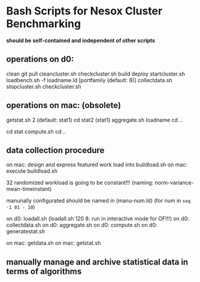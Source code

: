 Bash Scripts for Nesox Cluster Benchmarking
===========================================

**should be self-contained and independent of other scripts**

operations on d0:
-----------------
clean
git pull
cleancluster.sh
checkcluster.sh
build
deploy
startcluster.sh
loadbench.sh -f loadname.ld [portfamily (default: 8)]
collectdata.sh
stopcluster.sh
checkcluster.sh

operations on mac: (obsolete)
------------------
getstat.sh 2 (default: stat1)
cd stat2 (stat1)
aggregate.sh loadname
cd ..

cd stat
compute.sh
cd ..



data collection procedure
-------------------------

on mac: design and express featured work load into buildload.sh
on mac: execute buildload.sh

32 randomized workload is going to be constant!!! (naming: norm-variance-mean-timeinstant)

manunally configurated should be named in (manu-num.ld) (for num in `seq -1 01 - 10`)


on d0: loadall.sh (loadall.sh 120 8: run in interactive mode for OF!!!)
on d0: collectdata.sh
on d0: aggregate.sh
on d0: compute.sh
on d0: generatestat.sh

on mac: getdata.sh
on mac: getstat.sh


manually manage and archive statistical data in terms of algorithms
-------------------------------------------------------------------



